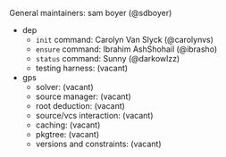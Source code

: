 
General maintainers:
    sam boyer (@sdboyer)

* dep
  * `init` command: Carolyn Van Slyck (@carolynvs)
  * `ensure` command: Ibrahim AshShohail (@ibrasho)
  * `status` command: Sunny (@darkowlzz)
  * testing harness: (vacant)
* gps
  * solver: (vacant)
  * source manager: (vacant)
  * root deduction: (vacant)
  * source/vcs interaction: (vacant)
  * caching: (vacant)
  * pkgtree: (vacant)
  * versions and constraints: (vacant)
